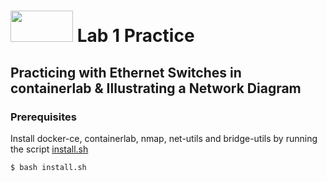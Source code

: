 # <img src="https://www.tamusa.edu/brandguide/jpeglogos/tamusa_final_logo_bw1.jpg" width="100" height="50"> Lab 1 Practice
## Practicing with Ethernet Switches in containerlab & Illustrating a Network Diagram
### **Prerequisites**

Install docker-ce, containerlab, nmap, net-utils and bridge-utils by running the script [install.sh](../../install.sh)
```
$ bash install.sh
```
